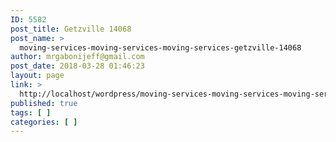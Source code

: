 ```yaml
---
ID: 5582
post_title: Getzville 14068
post_name: >
  moving-services-moving-services-moving-services-getzville-14068
author: mrgabonijeff@gmail.com
post_date: 2018-03-28 01:46:23
layout: page
link: >
  http://localhost/wordpress/moving-services-moving-services-moving-services-getzville-14068/
published: true
tags: [ ]
categories: [ ]
---
```


